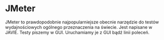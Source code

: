 # JMeter

JMeter to prawdopodobnie najpopularniejsze obecnie narzędzie do testów wydajnościowych ogólnego przeznaczenia na świecie.
Jest napisane w JAVIE. Testy piszemy w GUI. Uruchamiamy je z GUI bądź linii poleceń.

